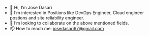 - 👋 Hi, I’m Jose Dasari
- 👀 I’m interested in Positions like DevOps Engineer, Cloud engineer postions and site reliability engineer.
- 💞️ I’m looking to collaborate on the above mentioned fields. 
- 📫 How to reach me: josedasari97@gmail.com

<!---
josenikhid97/josenikhid97 is a ✨ special ✨ repository because its `README.md` (this file) appears on your GitHub profile.
You can click the Preview link to take a look at your changes.
--->
